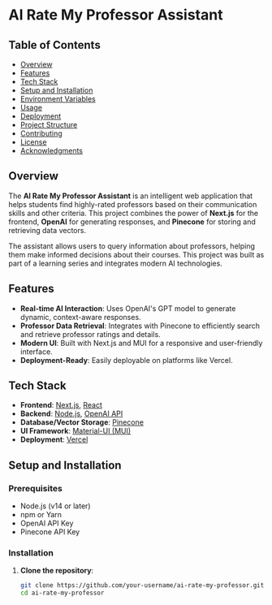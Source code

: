 # **AI Rate My Professor Assistant**

## **Table of Contents**
- [Overview](#overview)
- [Features](#features)
- [Tech Stack](#tech-stack)
- [Setup and Installation](#setup-and-installation)
- [Environment Variables](#environment-variables)
- [Usage](#usage)
- [Deployment](#deployment)
- [Project Structure](#project-structure)
- [Contributing](#contributing)
- [License](#license)
- [Acknowledgments](#acknowledgments)

## **Overview**

The **AI Rate My Professor Assistant** is an intelligent web application that helps students find highly-rated professors based on their communication skills and other criteria. This project combines the power of **Next.js** for the frontend, **OpenAI** for generating responses, and **Pinecone** for storing and retrieving data vectors.

The assistant allows users to query information about professors, helping them make informed decisions about their courses. This project was built as part of a learning series and integrates modern AI technologies.

## **Features**

- **Real-time AI Interaction**: Uses OpenAI's GPT model to generate dynamic, context-aware responses.
- **Professor Data Retrieval**: Integrates with Pinecone to efficiently search and retrieve professor ratings and details.
- **Modern UI**: Built with Next.js and MUI for a responsive and user-friendly interface.
- **Deployment-Ready**: Easily deployable on platforms like Vercel.

## **Tech Stack**

- **Frontend**: [Next.js](https://nextjs.org/), [React](https://reactjs.org/)
- **Backend**: [Node.js](https://nodejs.org/), [OpenAI API](https://beta.openai.com/)
- **Database/Vector Storage**: [Pinecone](https://www.pinecone.io/)
- **UI Framework**: [Material-UI (MUI)](https://mui.com/)
- **Deployment**: [Vercel](https://vercel.com/)

## **Setup and Installation**

### **Prerequisites**
- Node.js (v14 or later)
- npm or Yarn
- OpenAI API Key
- Pinecone API Key

### **Installation**

1. **Clone the repository**:
   ```bash
   git clone https://github.com/your-username/ai-rate-my-professor.git
   cd ai-rate-my-professor
